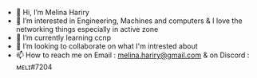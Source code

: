 - 👋 Hi, I’m Melina Hariry
- 👀 I’m interested in Engineering, Machines and computers & I love the networking things especially in active zone
- 🌱 I’m currently learning ccnp
- 💞️ I’m looking to collaborate on what I'm intrested about
- 📫 How to reach me 
  on Email : melina.hariry@gmail.com
  & on Discord : ᴍᴇʟɪ#7204

<!---
melinahariry/melinahariry is a ✨ special ✨ repository because its `README.md` (this file) appears on your GitHub profile.
You can click the Preview link to take a look at your changes.
--->
